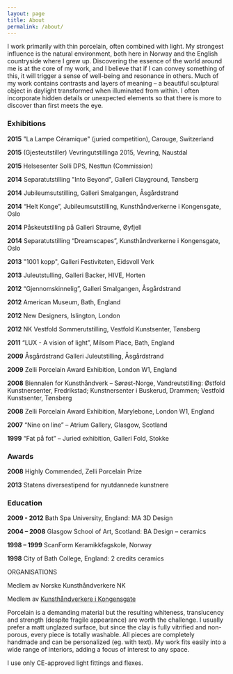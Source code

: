 ```yaml
---
layout: page
title: About
permalink: /about/
---
```


I work primarily with thin porcelain, often combined with light. My strongest influence is the natural environment, both here in Norway and the English countryside where I grew up. Discovering the essence of the world around me is at the core of my work, and I believe that if I can convey something of this, it will trigger a sense of well-being and resonance in others. Much of my work contains contrasts and layers of meaning – a beautiful sculptural object in daylight transformed when illuminated from within. I often incorporate hidden details or unexpected elements so that there is more to discover than first meets the eye.

### Exhibitions

**2015** "La Lampe Céramique" (juried competition), Carouge, Switzerland

**2015** (Gjesteutstiller) Vevringutstillinga 2015, Vevring, Naustdal

**2015** Helsesenter Solli DPS, Nesttun (Commission)

**2014** Separatutstilling "Into Beyond", Galleri Clayground, Tønsberg

**2014** Jubileumsutstilling, Galleri Smalgangen, Åsgårdstrand

**2014** “Helt Konge”, Jubileumsutstilling, Kunsthåndverkerne i Kongensgate, Oslo

**2014** Påskeutstilling på Galleri Straume, Øyfjell

**2014** Separatutstilling “Dreamscapes”, Kunsthåndverkerne i Kongensgate, Oslo

**2013** "1001 kopp", Galleri Festiviteten, Eidsvoll Verk

**2013** Juleutstulling, Galleri Backer, HIVE, Horten

**2012** “Gjennomskinnelig”, Galleri Smalgangen, Åsgårdstrand

**2012** American Museum, Bath, England

**2012** New Designers, Islington, London

**2012** NK Vestfold Sommerutstilling, Vestfold Kunstsenter, Tønsberg

**2011** “LUX - A vision of light”, Milsom Place, Bath, England

**2009** Åsgårdstrand Galleri Juleutstilling, Åsgårdstrand

**2009** Zelli Porcelain Award Exhibition, London W1, England

**2008** Biennalen for Kunsthåndverk – Sørøst-Norge, Vandreutstilling: Østfold Kunstnersenter, Fredrikstad; Kunstnersenter i Buskerud, Drammen; Vestfold Kunstsenter, Tønsberg

**2008** Zelli Porcelain Award Exhibition, Marylebone, London W1, England

**2007** “Nine on line” – Atrium Gallery, Glasgow, Scotland

**1999** “Fat på fot” – Juried exhibition, Galleri Fold, Stokke

### Awards

**2008** Highly Commended, Zelli Porcelain Prize

**2013** Statens diversestipend for nyutdannede kunstnere

### Education

**2009 - 2012** Bath Spa University, England: MA 3D Design

**2004 – 2008** Glasgow School of Art, Scotland: BA Design – ceramics

**1998 – 1999** ScanForm Keramikkfagskole, Norway

**1998** City of Bath College, England: 2 credits ceramics



ORGANISATIONS

Medlem av Norske Kunsthåndverkere NK

Medlem av [Kunsthåndverkere i Kongensgate](http://www.kunsthandverkerne.no)


Porcelain is a demanding material but the resulting whiteness, translucency and strength (despite fragile appearance) are worth the challenge. I usually prefer a matt unglazed surface, but since the clay is fully vitrified and non-porous, every piece is totally washable. All pieces are completely handmade and can be personalized (eg. with text). My work fits easily into a wide range of interiors, adding a focus of interest to any space.

I use only CE-approved light fittings and flexes.
